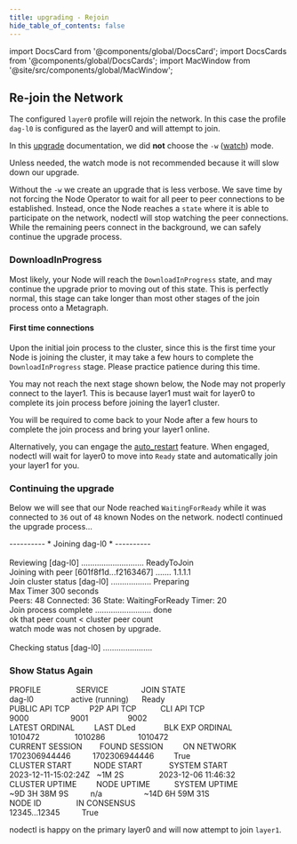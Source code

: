 ```yaml
---
title: upgrading - Rejoin
hide_table_of_contents: false
---
```

<intro-end />

import DocsCard from '@components/global/DocsCard';
import DocsCards from '@components/global/DocsCards';
import MacWindow from '@site/src/components/global/MacWindow';

<head>
  <title>MainNet 2.0 Automation with nodectl</title>
  <meta
    name="description"
    content="MainNet 2.0 Automation - Upgrade Tessellation with nodectl"
  />
</head>

## Re-join the Network

The configured `layer0` profile will rejoin the network.  In this case the profile `dag-l0` is configured as the layer0 and will attempt to join.

In this [upgrade](/validate/automated/nodectlCommands#upgrade) documentation, we did **not** choose the `-w` ([watch](/validate/automated/nodectlCommands#upgrade)) mode.  

Unless needed, the watch mode is not recommended because it will slow down our upgrade. 

Without the `-w` we create an upgrade that is less verbose. We save time by not forcing the Node Operator to wait for all peer to peer connections to be established.  Instead, once the Node reaches a `state` where it is able to participate on the network, nodectl will stop watching the peer connections.  While the remaining peers connect in the background, we can safely continue the upgrade process.

### DownloadInProgress

Most likely, your Node will reach the `DownloadInProgress` state, and may continue the upgrade prior to moving out of this state.  This is perfectly normal, this stage can take longer than most other stages of the join process onto a Metagraph.

#### First time connections

Upon the initial join process to the cluster, since this is the first time your Node is joining the cluster, it may take a few hours to complete the `DownloadInProgress` stage.  Please practice patience during this time.

You may not reach the next stage shown below, the Node may not properly connect to the layer1.  This is because layer1 must wait for layer0 to complete its join process before joining the layer1 cluster.

You will be required to come back to your Node after a few hours to complete the join process and bring your layer1 online.  

Alternatively, you can engage the [auto_restart](/validate/automated/nodectlCommands#auto_restart) feature.  When engaged, nodectl will wait for layer0 to move into `Ready` state and automatically join your layer1 for you.

### Continuing the upgrade

Below we will see that our Node reached `WaitingForReady` while it was connected to `36` out of `48` known Nodes on the network.  nodectl continued the upgrade process...

<MacWindow>
---------- * Joining dag-l0 * ----------<br />
<br />
Reviewing [dag-l0] ............................ ReadyToJoin <br />
Joining with peer [601f8f1d...f2163467] ....... 1.1.1.1<br />
Join cluster status [dag-l0] .................. Preparing<br />
Max Timer  300 seconds<br />
Peers: 48 Connected: 36 State: WaitingForReady Timer: 20<br />
Join process complete ......................... done<br />
ok that peer count &lt; cluster peer count<br />
watch mode was not chosen by upgrade.<br />
<br /> 
  Checking status [dag-l0] ......................<br />
</MacWindow>

### Show Status Again

<MacWindow>
PROFILE&nbsp;&nbsp;&nbsp;&nbsp;&nbsp;&nbsp;&nbsp;&nbsp;&nbsp;&nbsp;&nbsp;&nbsp;&nbsp;&nbsp;&nbsp;&nbsp;SERVICE&nbsp;&nbsp;&nbsp;&nbsp;&nbsp;&nbsp;&nbsp;&nbsp;&nbsp;&nbsp;&nbsp;&nbsp;&nbsp;&nbsp;&nbsp;JOIN STATE<br />
dag-l0&nbsp;&nbsp;&nbsp;&nbsp;&nbsp;&nbsp;&nbsp;&nbsp;&nbsp;&nbsp;&nbsp;&nbsp;&nbsp;&nbsp;&nbsp;&nbsp;&nbsp;active (running)&nbsp;&nbsp;&nbsp;&nbsp;&nbsp;&nbsp;Ready<br /> 
PUBLIC API TCP&nbsp;&nbsp;&nbsp;&nbsp;&nbsp;&nbsp;&nbsp;&nbsp;&nbsp;P2P API TCP&nbsp;&nbsp;&nbsp;&nbsp;&nbsp;&nbsp;&nbsp;&nbsp;&nbsp;&nbsp;&nbsp;CLI API TCP<br />    
9000&nbsp;&nbsp;&nbsp;&nbsp;&nbsp;&nbsp;&nbsp;&nbsp;&nbsp;&nbsp;&nbsp;&nbsp;&nbsp;&nbsp;&nbsp;&nbsp;&nbsp;&nbsp;&nbsp;9001&nbsp;&nbsp;&nbsp;&nbsp;&nbsp;&nbsp;&nbsp;&nbsp;&nbsp;&nbsp;&nbsp;&nbsp;&nbsp;&nbsp;&nbsp;&nbsp;&nbsp;&nbsp;9002<br /> 
LATEST ORDINAL&nbsp;&nbsp;&nbsp;&nbsp;&nbsp;&nbsp;&nbsp;&nbsp;&nbsp;LAST DLed &nbsp;&nbsp;&nbsp;&nbsp;&nbsp;&nbsp;&nbsp;&nbsp;&nbsp;&nbsp;&nbsp;&nbsp;BLK EXP ORDINAL<br />  
1010472&nbsp;&nbsp;&nbsp;&nbsp;&nbsp;&nbsp;&nbsp;&nbsp;&nbsp;&nbsp;&nbsp;&nbsp;&nbsp;&nbsp;&nbsp;&nbsp;1010286&nbsp;&nbsp;&nbsp;&nbsp;&nbsp;&nbsp;&nbsp;&nbsp;&nbsp;&nbsp;&nbsp;&nbsp;&nbsp;&nbsp;&nbsp;1010472<br /> 
CURRENT SESSION&nbsp;&nbsp;&nbsp;&nbsp;&nbsp;&nbsp;&nbsp;&nbsp;FOUND SESSION&nbsp;&nbsp;&nbsp;&nbsp;&nbsp;&nbsp;&nbsp;&nbsp;&nbsp;ON NETWORK  <br /> 
1702306944446&nbsp;&nbsp;&nbsp;&nbsp;&nbsp;&nbsp;&nbsp;&nbsp;&nbsp;&nbsp;1702306944446&nbsp;&nbsp;&nbsp;&nbsp;&nbsp;&nbsp;&nbsp;&nbsp;&nbsp;True<br /> 
CLUSTER START&nbsp;&nbsp;&nbsp;&nbsp;&nbsp;&nbsp;&nbsp;&nbsp;&nbsp;&nbsp;NODE START&nbsp;&nbsp;&nbsp;&nbsp;&nbsp;&nbsp;&nbsp;&nbsp;&nbsp;&nbsp;&nbsp;&nbsp;SYSTEM START<br /> 
2023-12-11-15:02:24Z&nbsp;&nbsp;&nbsp;~1M 2S&nbsp;&nbsp;&nbsp;&nbsp;&nbsp;&nbsp;&nbsp;&nbsp;&nbsp;&nbsp;&nbsp;&nbsp;&nbsp;&nbsp;&nbsp;&nbsp;2023-12-06 11:46:32 <br /> 
CLUSTER UPTIME&nbsp;&nbsp;&nbsp;&nbsp;&nbsp;&nbsp;&nbsp;&nbsp;&nbsp;NODE UPTIME&nbsp;&nbsp;&nbsp;&nbsp;&nbsp;&nbsp;&nbsp;&nbsp;&nbsp;&nbsp;&nbsp;SYSTEM UPTIME<br />
~9D 3H 38M 9S&nbsp;&nbsp;&nbsp;&nbsp;&nbsp;&nbsp;&nbsp;&nbsp;&nbsp;&nbsp;n/a&nbsp;&nbsp;&nbsp;&nbsp;&nbsp;&nbsp;&nbsp;&nbsp;&nbsp;&nbsp;&nbsp;&nbsp;&nbsp;&nbsp;&nbsp;&nbsp;&nbsp;&nbsp;&nbsp;~14D 6H 59M 31S<br /> 
NODE ID&nbsp;&nbsp;&nbsp;&nbsp;&nbsp;&nbsp;&nbsp;&nbsp;&nbsp;&nbsp;&nbsp;&nbsp;&nbsp;&nbsp;&nbsp;&nbsp;IN CONSENSUS&nbsp;&nbsp;&nbsp;&nbsp;&nbsp;&nbsp;&nbsp;&nbsp;<br />  
12345...12345&nbsp;&nbsp;&nbsp;&nbsp;&nbsp;&nbsp;&nbsp;&nbsp;&nbsp;&nbsp;True&nbsp;&nbsp;&nbsp;&nbsp;&nbsp;&nbsp;&nbsp;&nbsp;<br /> 
</MacWindow>

nodectl is happy on the primary layer0 and will now attempt to join `layer1`.